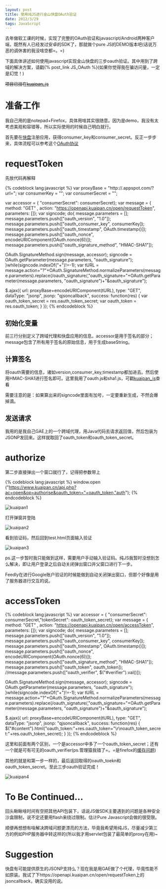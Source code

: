 ```yaml
---
layout: post
title: 使用纯JS进行金山快盘OAuth验证
date: 2012/3/29
tags: JavaScript
---
```


去年做软工课的时候，实现了完整的OAuth验证和javascript/Android两种客户端，既然有人已经发过安卓的SDK了，那就做个pure JS的DEMO版本吧(话说万恶的调休害的我没啥空都=。=)

<!--more-->

下面具体讲述如何使用javascript实现金山快盘的三步oauth验证。其中用到了跨域的解决方案，请戳{% post_link JS_OAuth %}(如果你觉得我在骗访问量，一定是幻觉！)

<del>项目已挂在[kuaipan_js](http://github.com/qiankanglai/kuaipan_js)</del>

# 准备工作

我自己用的是notepad+Firefox，具体用啥其实很随意。因为是demo，我没有太考虑美观和容错等，所以实际使用的时候自己明白就行。

首先要在[快盘](http://www.kuaipan.cn/developers/list.htm)注册应用，获得consumer_key和consumer_secret。反正一步步来，具体流程可以参考这个[OAuth协议](http://www.kuaipan.cn/developers/document_oauth.htm)

# requestToken

先放代码再解释

{% codeblock lang:javascript %}
var proxyBase = "http://.appspot.com/?url=";
var consumerKey = "";
var consumerSecret = "";

var accessor = { "consumerSecret": consumerSecret};
var message = { method: "GET" , action: "https://openapi.kuaipan.cn/open/requestToken", parameters: []};
var signcode;
do{
  message.parameters = [];
  message.parameters.push(["oauth_version", "1.0"]);
  message.parameters.push(["oauth_consumer_key", consumerKey]);
  message.parameters.push(["oauth_timestamp", OAuth.timestamp()]);
  message.parameters.push(["oauth_nonce", encodeURIComponent(OAuth.nonce(6))]);
  message.parameters.push(["oauth_signature_method", "HMAC-SHA1"]);
  
  OAuth.SignatureMethod.sign(message, accessor);
  signcode = OAuth.getParameter(message.parameters, "oauth_signature");
}while(signcode.indexOf("+")!=-1);
var tURL = message.action+"?"+OAuth.SignatureMethod.normalizeParameters(message.parameters).replace(/oauth_signature/,"oauth_signature="+OAuth.getParameter(message.parameters, "oauth_signature")+"&amp;oauth_signature");

$.ajax({
    url: proxyBase+encodeURIComponent(tURL),
    type: "GET",
    dataType: "jsonp",
    jsonp: "qjsoncallback",
    success: function(res) {
        var oauth_token_secret = res.oauth_token_secret;
        var oauth_token = res.oauth_token;
    }
});
{% endcodeblock %}

## 初始化变量

前三行分别定义了跨域代理和快盘应用的信息。accessor是用于签名的部分；message包含了所有用于签名的原始信息，用于生成baseString。

## 计算签名

将oauth需要的信息，诸如version,consumer_key,timestamp都加进去。然后使用HMAC-SHA1进行签名即可。这里我用了oauth.js和sha1.js，可戳[kuaipan_js](https://github.com/qiankanglai/kuaipan_js)查看

需要注意的是：如果算出来的signcode里面有加号，一定要重新生成，不然会爆掉滴。

## 发送请求

我用的是我自己GAE上的一个跨域代理，用Java代码去请求返回值，然后包装为JSONP发回来。这样就取回了oauth_token和oauth_token_secret。

# authorize

第二步直接弹出一个窗口就行了，记得把参数带上

{% codeblock lang:javascript %}
window.open ("https://www.kuaipan.cn/api.php?ac=open&op=authorise&oauth_token="+oauth_token,"auth"); 
{% endcodeblock %}

![kuaipan1](/images/kuaipan_1.png)

打开弹窗并登陆

![kuaipan2](/images/kuaipan_2.png)

看到验证码，然后回到test.html页面输入验证

![kuaipan3](/images/kuaipan_3.png)

ps.这一步暂时我只能做到这样，需要用户手动输入验证码。纯JS我暂时没想到怎么解决，即让用户登录之后自动关闭弹出窗口并父窗口进行下一步。

Feedly在进行Google账户验证的时候能做到自动关闭弹出窗口，但那个好像是用了服务器进行交互的说。

# accessToken

{% codeblock lang:javascript %}
var accessor = { "consumerSecret": consumerSecret,"tokenSecret": oauth_token_secret};
var message = { method: "GET" , action: "https://openapi.kuaipan.cn/open/accessToken", parameters: []};
var signcode;
do{
  message.parameters = [];
  message.parameters.push(["oauth_version", "1.0"]);
  message.parameters.push(["oauth_consumer_key", consumerKey]);
  message.parameters.push(["oauth_timestamp", OAuth.timestamp()]);
  message.parameters.push(["oauth_nonce", encodeURIComponent(OAuth.nonce(6))]);
  message.parameters.push(["oauth_signature_method", "HMAC-SHA1"]);
  message.parameters.push(["oauth_token", oauth_token]);
  //message.parameters.push(["oauth_verifier", $("#verifier").val()]);
  
  OAuth.SignatureMethod.sign(message, accessor);
  signcode = OAuth.getParameter(message.parameters, "oauth_signature");
}while(signcode.indexOf("+")!=-1);
var tURL = message.action+"?"+OAuth.SignatureMethod.normalizeParameters(message.parameters).replace(/oauth_signature/,"oauth_signature="+OAuth.getParameter(message.parameters, "oauth_signature")+"&oauth_signature");

$.ajax({
  url: proxyBase+encodeURIComponent(tURL),
  type: "GET",
  dataType: "jsonp",
  jsonp: "qjsoncallback",
  success: function(res) {
    $("#content").html("oauth_token:"+res.oauth_token+"\r\noauth_token_secret:"+res.oauth_token_secret);
  }
});
{% endcodeblock %}

这里和前面有两个区别，一个是accessor中多了一个oauth_token_secret；还有一个就是可有可无的oauth_verifier(ps.管理猿我错了=。=是firefox的[缓存问题](http://kstatus.wps.cn/viewthread.php?tid=22503))

其他的就是和第一步一样的，最后返回取得的oauth_toekn和oauth_token_secret。至此三步oauth验证完成！

![kuaipan4](/images//kuaipan_4.png)

# To Be Continued...

回头瞅瞅啥时间有空把其他API包装下，话说JS做SDK主要遇到的问题是各种安全沙盒限制，说不定还要用flash来绕过限制。估计Pure Javascript会做的很受限。

顺便再想想有啥解决跨域问题更漂亮的方法，毕竟我希望用纯JS，尽量减少第三方的例如PHP服务器中转这样的(所以我才用servlet包装了最简单的proxy在用)~

# Suggestion

快盘有可能提供原生的JSONP支持么？现在我是用GAE做了个代理，毕竟性能不如原装。我试了下https://openapi.kuaipan.cn/open/requestToken上的jsoncallback，确实没用的说。